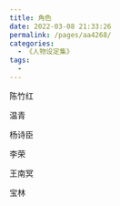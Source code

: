 ```yaml
---
title: 角色
date: 2022-03-08 21:33:26
permalink: /pages/aa4268/
categories:
  - 《人物设定集》
tags:
  - 
---
```

陈竹红

温青

杨诗臣

李荣

王南冥

宝林

